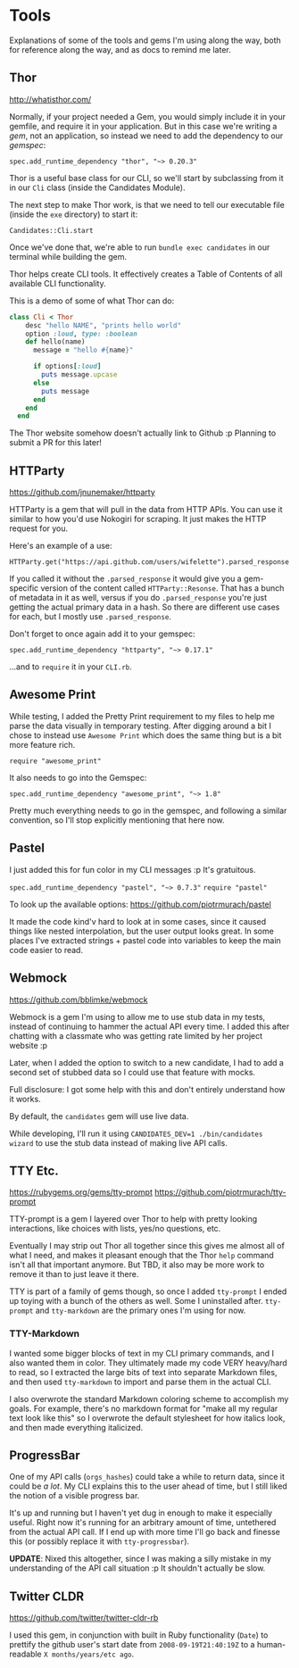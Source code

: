 # Tools

Explanations of some of the tools and gems I'm using along the way, both for reference along the way, and as docs to remind me later.

## Thor

http://whatisthor.com/

Normally, if your project needed a Gem, you would simply include it in your gemfile, and require it in your application. But in this case we're writing a _gem_, not an application, so instead we need to add the dependency to our _gemspec_:

`spec.add_runtime_dependency "thor", "~> 0.20.3"`

Thor is a useful base class for our CLI, so we'll start by subclassing from it in our `Cli` class (inside the Candidates Module).

The next step to make Thor work, is that we need to tell our executable file (inside the `exe` directory) to start it:

`Candidates::Cli.start`

Once we've done that, we're able to run `bundle exec candidates` in our terminal while building the gem.

Thor helps create CLI tools. It effectively creates a Table of Contents of all available CLI functionality.

This is a demo of some of what Thor can do:

```ruby
class Cli < Thor
    desc "hello NAME", "prints hello world"
    option :loud, type: :boolean
    def hello(name)
      message = "hello #{name}"

      if options[:loud]
        puts message.upcase
      else
        puts message
      end
    end
  end
```

The Thor website somehow doesn't actually link to Github :p Planning to submit a PR for this later!

## HTTParty

https://github.com/jnunemaker/httparty

HTTParty is a gem that will pull in the data from HTTP APIs. You can use it similar to how you'd use Nokogiri for scraping. It just makes the HTTP request for you.

Here's an example of a use:

`HTTParty.get("https://api.github.com/users/wifelette").parsed_response`

If you called it without the `.parsed_response` it would give you a gem-specific version of the content called `HTTParty::Resonse`. That has a bunch of metadata in it as well, versus if you do `.parsed_response` you're just getting the actual primary data in a hash. So there are different use cases for each, but I mostly use `.parsed_response`.

Don't forget to once again add it to your gemspec:

`spec.add_runtime_dependency "httparty", "~> 0.17.1"`

...and to `require` it in your `CLI.rb`.

## Awesome Print

While testing, I added the Pretty Print requirement to my files to help me parse the data visually in temporary testing. After digging around a bit I chose to instead use `Awesome Print` which does the same thing but is a bit more feature rich.

`require "awesome_print"`

It also needs to go into the Gemspec:

`spec.add_runtime_dependency "awesome_print", "~> 1.8"`

Pretty much everything needs to go in the gemspec, and following a similar convention, so I'll stop explicitly mentioning that here now.

## Pastel

I just added this for fun color in my CLI messages :p It's gratuitous.

`spec.add_runtime_dependency "pastel", "~> 0.7.3"`
`require "pastel"`

To look up the available options: https://github.com/piotrmurach/pastel

It made the code kind'v hard to look at in some cases, since it caused things like nested interpolation, but the user output looks great. In some places I've extracted strings + pastel code into variables to keep the main code easier to read.

## Webmock

https://github.com/bblimke/webmock

Webmock is a gem I'm using to allow me to use stub data in my tests, instead of continuing to hammer the actual API every time. I added this after chatting with a classmate who was getting rate limited by her project website :p

Later, when I added the option to switch to a new candidate, I had to add a second set of stubbed data so I could use that feature with mocks.

Full disclosure: I got some help with this and don't entirely understand how it works.

By default, the `candidates` gem will use live data.

While developing, I'll run it using `CANDIDATES_DEV=1 ./bin/candidates wizard` to use the stub data instead of making live API calls.

## TTY Etc.

https://rubygems.org/gems/tty-prompt
https://github.com/piotrmurach/tty-prompt

TTY-prompt is a gem I layered over Thor to help with pretty looking interactions, like choices with lists, yes/no questions, etc.

Eventually I may strip out Thor all together since this gives me almost all of what I need, and makes it pleasant enough that the Thor `help` command isn't all that important anymore. But TBD, it also may be more work to remove it than to just leave it there.

TTY is part of a family of gems though, so once I added `tty-prompt` I ended up toying with a bunch of the others as well. Some I uninstalled after. `tty-prompt` and `tty-markdown` are the primary ones I'm using for now.

### TTY-Markdown

I wanted some bigger blocks of text in my CLI primary commands, and I also wanted them in color. They ultimately made my code VERY heavy/hard to read, so I extracted the large bits of text into separate Markdown files, and then used `tty-markdown` to import and parse them in the actual CLI.

I also overwrote the standard Markdown coloring scheme to accomplish my goals. For example, there's no markdown format for "make all my regular text look like this" so I overwrote the default stylesheet for how italics look, and then made everything italicized.

## ProgressBar

One of my API calls (`orgs_hashes`) could take a while to return data, since it could be _a lot_. My CLI explains this to the user ahead of time, but I still liked the notion of a visible progress bar.

It's up and running but I haven't yet dug in enough to make it especially useful. Right now it's running for an arbitrary amount of time, untethered from the actual API call. If I end up with more time I'll go back and finesse this (or possibly replace it with `tty-progressbar`).

**UPDATE**: Nixed this altogether, since I was making a silly mistake in my understanding of the API call situation :p It shouldn't actually be slow.

## Twitter CLDR

https://github.com/twitter/twitter-cldr-rb

I used this gem, in conjunction with built in Ruby functionality (`Date`) to prettify the github user's start date from `2008-09-19T21:40:19Z` to a human-readable `X months/years/etc ago`.
